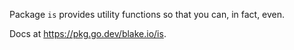 Package `is` provides utility functions so that you can, in fact, even.

Docs at https://pkg.go.dev/blake.io/is.
